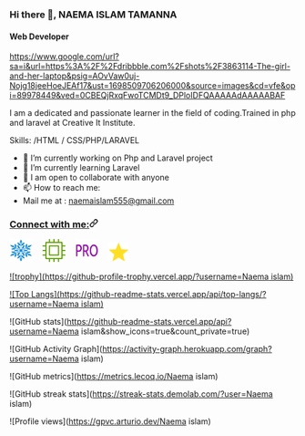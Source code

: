 ### Hi there 👋, NAEMA ISLAM TAMANNA
#### Web Developer

https://www.google.com/url?sa=i&url=https%3A%2F%2Fdribbble.com%2Fshots%2F3863114-The-girl-and-her-laptop&psig=AOvVaw0uj-Nojg18jeeHoeJEAf17&ust=1698509706206000&source=images&cd=vfe&opi=89978449&ved=0CBEQjRxqFwoTCMDt9_DPloIDFQAAAAAdAAAAABAF


I am a dedicated and passionate learner in the field of coding.Trained in php and laravel at Creative It Institute.

Skills:  /HTML / CSS/PHP/LARAVEL

- 🔭 I’m currently working on Php and Laravel project 
- 🌱 I’m currently learning Laravel 
- 👯 I am open to collaborate with anyone 
- 📫 How to reach me:
- Mail me at : naemaislam555@gmail.com 

<h3 id="user-content-connect-with-me" dir="auto"><a class="heading-link" href="#connect-with-me">Connect with me:<svg class="octicon octicon-link" viewBox="0 0 16 16" version="1.1" width="16" height="16" aria-hidden="true"><path d="m7.775 3.275 1.25-1.25a3.5 3.5 0 1 1 4.95 4.95l-2.5 2.5a3.5 3.5 0 0 1-4.95 0 .751.751 0 0 1 .018-1.042.751.751 0 0 1 1.042-.018 1.998 1.998 0 0 0 2.83 0l2.5-2.5a2.002 2.002 0 0 0-2.83-2.83l-1.25 1.25a.751.751 0 0 1-1.042-.018.751.751 0 0 1-.018-1.042Zm-4.69 9.64a1.998 1.998 0 0 0 2.83 0l1.25-1.25a.751.751 0 0 1 1.042.018.751.751 0 0 1 .018 1.042l-1.25 1.25a3.5 3.5 0 1 1-4.95-4.95l2.5-2.5a3.5 3.5 0 0 1 4.95 0 .751.751 0 0 1-.018 1.042.751.751 0 0 1-1.042.018 1.998 1.998 0 0 0-2.83 0l-2.5 2.5a1.998 1.998 0 0 0 0 2.83Z"></path></svg></a></h3>


<a href='https://archiveprogram.github.com/'><img src='https://raw.githubusercontent.com/acervenky/animated-github-badges/master/assets/acbadge.gif' width='40' height='40'></a> 
<a href='https://docs.github.com/en/developers'><img src='https://raw.githubusercontent.com/acervenky/animated-github-badges/master/assets/devbadge.gif' width='40' height='40'></a> 
<a href='https://github.com/pricing'><img src='https://raw.githubusercontent.com/acervenky/animated-github-badges/master/assets/pro.gif' width='40' height='40'></a> 
<a href='https://stars.github.com/'><img src='https://raw.githubusercontent.com/acervenky/animated-github-badges/master/assets/starbadge.gif' width='35' height='35'></a> 

[![trophy](https://github-profile-trophy.vercel.app/?username=Naema islam)](https://github.com/ryo-ma/github-profile-trophy)

[![Top Langs](https://github-readme-stats.vercel.app/api/top-langs/?username=Naema islam)](https://github.com/anuraghazra/github-readme-stats)

![GitHub stats](https://github-readme-stats.vercel.app/api?username=Naema islam&show_icons=true&count_private=true)  

![GitHub Activity Graph](https://activity-graph.herokuapp.com/graph?username=Naema islam)  

![GitHub metrics](https://metrics.lecoq.io/Naema islam)  

![GitHub streak stats](https://streak-stats.demolab.com/?user=Naema islam)  

![Profile views](https://gpvc.arturio.dev/Naema islam)  
